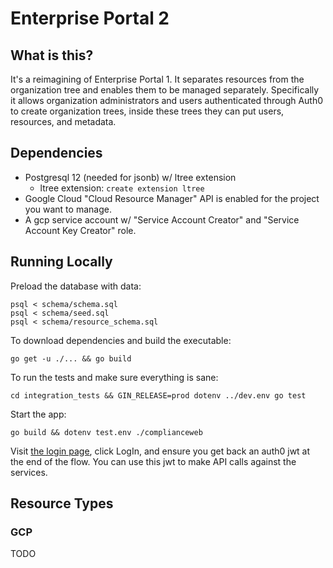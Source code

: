 # Enterprise Portal 2

## What is this?

It's a reimagining of Enterprise Portal 1. It separates resources from the organization 
tree and enables them to be managed separately. Specifically it allows organization
administrators and users authenticated through Auth0 to create organization trees, 
inside these trees they can put users, resources, and metadata.

## Dependencies
* Postgresql 12 (needed for jsonb) w/ ltree extension
    * ltree extension: `create extension ltree` 
* Google Cloud "Cloud Resource Manager" API is enabled for the project you want to manage.
* A gcp service account w/ "Service Account Creator" and "Service Account Key Creator" role.
    
## Running Locally

Preload the database with data:

    psql < schema/schema.sql
    psql < schema/seed.sql
    psql < schema/resource_schema.sql

To download dependencies and build the executable:

    go get -u ./... && go build

To run the tests and make sure everything is sane:

    cd integration_tests && GIN_RELEASE=prod dotenv ../dev.env go test

Start the app:

    go build && dotenv test.env ./complianceweb
    
Visit [the login page](http://localhost:3000/webapp), click LogIn,
and ensure you get back an auth0 jwt at the end of the flow. You can use this jwt
to make API calls against the services.

## Resource Types

### GCP

TODO 
